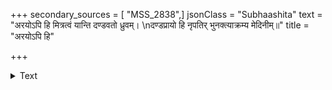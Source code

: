 +++
secondary_sources = [ "MSS_2838",]
jsonClass = "Subhaashita"
text = "अरयोऽपि हि मित्रत्वं यान्ति दण्डवतो ध्रुवम्।  \nदण्डप्रायो हि नृपतिर् भुनक्त्याक्रम्य मेदिनीम्॥"
title = "अरयोऽपि हि"

+++

<details><summary>Text</summary>

अरयोऽपि हि मित्रत्वं यान्ति दण्डवतो ध्रुवम्।  
दण्डप्रायो हि नृपतिर् भुनक्त्याक्रम्य मेदिनीम्॥
</details>

